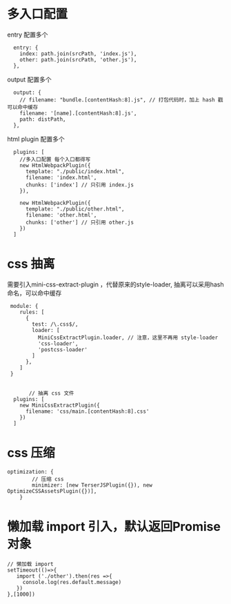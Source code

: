 # 多入口配置

entry 配置多个
```
  entry: {
    index: path.join(srcPath, 'index.js'),
    other: path.join(srcPath, 'other.js'),
  },
```

output 配置多个
```
  output: {
    // filename: "bundle.[contentHash:8].js", // 打包代码时，加上 hash 戳可以命中缓存
    filename: '[name].[contentHash:8].js',
    path: distPath,
  },
```
html plugin 配置多个
```
  plugins: [
    //多入口配置 每个入口都得写
    new HtmlWebpackPlugin({
      template: "./public/index.html",
      filename: 'index.html',
      chunks: ['index'] // 只引用 index.js
    }),

    new HtmlWebpackPlugin({
      template: "./public/other.html",
      filename: 'other.html',
      chunks: ['other'] // 只引用 other.js
    })
  ]
```

# css 抽离

需要引入mini-css-extract-plugin ，代替原来的style-loader,
抽离可以采用hash命名，可以命中缓存

```
 module: {
    rules: [
      {
        test: /\.css$/,
        loader: [
          MiniCssExtractPlugin.loader, // 注意，这里不再用 style-loader
          'css-loader',
          'postcss-loader'
        ]
      },
    ]
 } 


       // 抽离 css 文件
  plugins: [
    new MiniCssExtractPlugin({
      filename: 'css/main.[contentHash:8].css'
    })
  ]
```
#  css 压缩
```
optimization: {
        // 压缩 css
        minimizer: [new TerserJSPlugin({}), new OptimizeCSSAssetsPlugin({})],
    }
```


# 懒加载  import 引入，默认返回Promise 对象
```
// 懒加载 import 
setTimeout(()=>{
   import ('./other').then(res =>{
     console.log(res.default.message)
   })
},[1000])
```